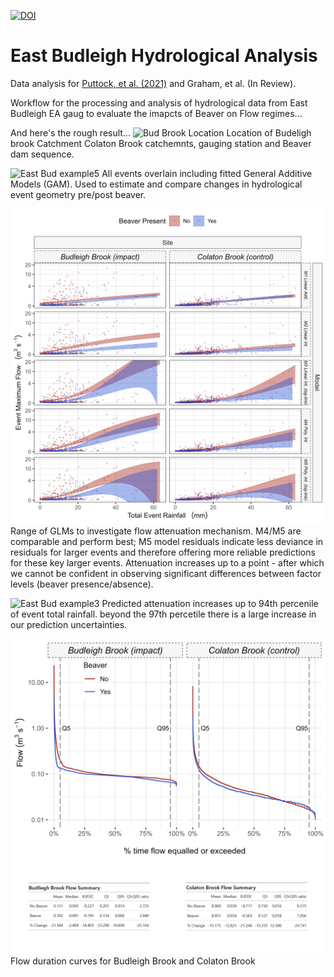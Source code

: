 [![DOI](https://zenodo.org/badge/279864563.svg)](https://zenodo.org/badge/latestdoi/279864563)

# East Budleigh Hydrological Analysis

Data analysis for [Puttock, et al. (2021)](https://doi.org/10.1002/hyp.14017)
and Graham, et al. (In Review).

Workflow for the processing and analysis of hydrological data from East
Budleigh EA gaug to evaluate the imapcts of Beaver on Flow regimes...

And here's the rough result... ![Bud Brook
Location](7_Site_Location/exports/BudBrookHydroLoc.jpg) Location of
Budeligh brook Catchment Colaton Brook catchemnts, gauging station and
Beaver dam sequence.

![East Bud
example5](8_event_overlay/exports/FlowRainOverlayNOTRANSrev.png) All
events overlain including fitted General Additive Models (GAM). Used to
estimate and compare changes in hydrological event geometry pre/post
beaver.

![East Bud example2](6_Event_Stats/BACI_Plots/Model_CompareLOG2.png)
Range of GLMs to investigate flow attenuation mechanism. M4/M5 are
comparable and perform best; M5 model residuals indicate less deviance
in residuals for larger events and therefore offering more reliable
predictions for these key larger events. Attenuation increases up to a
point - after which we cannot be confident in observing significant
differences between factor levels (beaver presence/absence).

![East Bud
example3](6_Event_Stats/BACI_Plots/AttenuationPlotPERCENTILE.png)
Predicted attenuation increases up to 94th percenile of event total
rainfall. beyond the 97th percetile there is a large increase in our
prediction uncertainties.

![East Bud example4](6_Event_Stats/BACI_Plots/Fig6.FlowDurCurve.png)
Flow duration curves for Budleigh Brook and Colaton Brook
